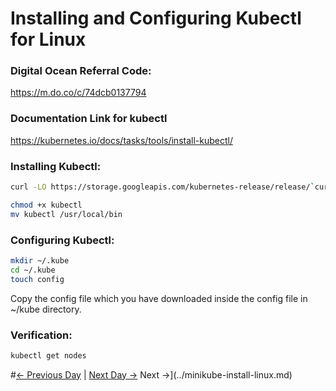 # Installing and Configuring Kubectl for Linux

### Digital Ocean Referral Code:

https://m.do.co/c/74dcb0137794

###  Documentation Link for kubectl

https://kubernetes.io/docs/tasks/tools/install-kubectl/   


### Installing Kubectl:
```sh
curl -LO https://storage.googleapis.com/kubernetes-release/release/`curl -s https://storage.googleapis.com/kubernetes-release/release/stable.txt`/bin/linux/amd64/kubectl

chmod +x kubectl
mv kubectl /usr/local/bin
```
### Configuring Kubectl:
```sh
mkdir ~/.kube
cd ~/.kube
touch config
```
Copy the config file which you have downloaded inside the config file in ~/kube directory.
### Verification:
```sh
kubectl get nodes
```
#[← Previous Day](../day40/README.md) | [Next Day →](../day42/README.md)
Next →](../minikube-install-linux.md)

